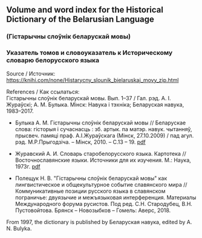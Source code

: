 ## Volume and word index for the Historical Dictionary of the Belarusian Language  
### (Гістарычны слоўнік беларускай мовы)

### Указатель томов и словоуказатель к Историческому словарю белорусского языка  

Source / Источник: https://knihi.com/none/Histarycny_slounik_bielaruskaj_movy_zip.html   

References / Как ссылаться:  
Гістарычны слоўнік беларускай мовы. Вып. 1–37 / Гал. рэд. А. І. Жураўскі; А. М. Булыка. Мінск: Навука і тэхніка; Беларуская навука, 1983–2017.

* Булыка А. М. Гістарычны слоўнік беларускай мовы // Беларускае слова: гісторыя і сучаснасць : зб. артык. па матэр. навук. чытанняў, прысвеч. памяці праф. А.І.Жураўскага (Мінск, 27.10.2009) / пад агул. рэд. М.Р.Прыгодзіча. – Мінск, 2010. – С.13 – 19. <a href="https://elib.bsu.by/bitstream/123456789/26231/1/%d0%91%d1%83%d0%bb%d1%8b%d0%ba%d0%b0 – %d0%93%d1%96%d1%81%d1%82%d0%b0%d1%80%d1%8b%d1%87%d0%bd%d1%8b%20%d1%81%d0%bb%d0%be%d1%9e%d0%bd%d1%96%d0%ba%20%d0%b1%d0%b5%d0%bb%d0%b0%d1%80%d1%83%d1%81%d0%ba%d0%b0%d0%b9%20%d0%bc%d0%be%d0%b2%d1%8b.pdf">pdf</a>

* Журавский А. И. Словарь старобелорусского языка. Картотека // Восточнославянские языки. Источники для их изучения. М.: Наука, 1973г. <a href="http://www.ruslang.ru/doc/lingistoch/1973/04 – zhuravskij.pdf">pdf</a>

* Полещук Н. В. "Гістарычны слоўнік беларускай мовы" как лингвистическое и общекультурное событие славянского мира // 	
Коммуникативные позиции русского языка в славянском пограничье: двуязычие и межъязыковая интерференция. Материалы Международного форума русистов. Под ред. С.Н. Стародубец, В.Н. Пустовойтова. Брянск – Новозыбков – Гомель: Аверс, 2018.

From 1997, the dictionary is published by Беларуская навука, edited by A. N. Bulyka.
